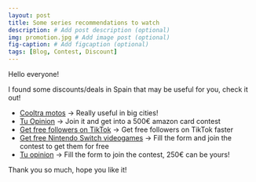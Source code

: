 ```yaml
---
layout: post
title: Some series recommendations to watch
description: # Add post description (optional)
img: promotion.jpg # Add image post (optional)
fig-caption: # Add figcaption (optional)
tags: [Blog, Contest, Discount]
---
```


Hello everyone! 

I found some discounts/deals in Spain that may be useful for you, check it out!

* [Cooltra motos](https://cdnflair.com/srv.html?id=5499675&pub=1388451) -> Really useful in big cities!
* [Tu Opinion](https://cdnflair.com/srv.html?id=5499170&pub=1388451) -> Join it and get into a 500€ amazon card contest
* [Get free followers on TikTok](https://cdnflair.com/srv.html?id=5499008&pub=1388451) -> Get free followers on TikTok faster
* [Get free Nintendo Switch videogames](https://cdnflair.com/srv.html?id=5499963&pub=1388451) -> Fill the form and join the contest to get them for free
* [Tu opinion](https://cdnflair.com/srv.html?id=5499190&pub=1388451) -> Fill the form to join the contest, 250€ can be yours!

Thank you so much, hope you like it!
